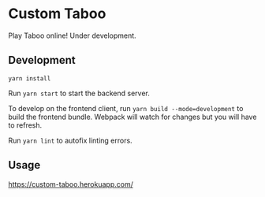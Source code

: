 # Custom Taboo

Play Taboo online! Under development.

## Development

`yarn install`

Run `yarn start` to start the backend server.

To develop on the frontend client, run `yarn build --mode=development` to build the frontend bundle. Webpack will watch for changes but you will have to refresh.

Run `yarn lint` to autofix linting errors.

## Usage

https://custom-taboo.herokuapp.com/

